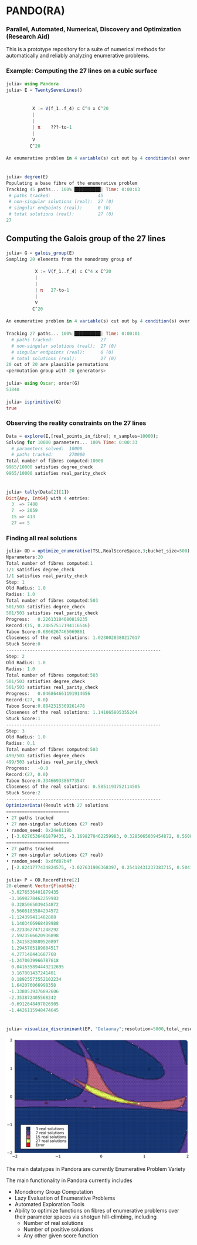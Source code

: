 # PANDO(RA)
### Parallel, Automated, Numerical, Discovery and Optimization (Research Aid)

This is a prototype repository for a suite of numerical methods for 
automatically and reliably analyzing enumerative problems. 

### Example: Computing the 27 lines on a cubic surface
 ```julia
julia> using Pandora
julia> E = TwentySevenLines()


           X := V(f_1..f_4) ⊆ C^4 x C^20
           |
           |
           | π    ???-to-1
           |
           V
          C^20

An enumerative problem in 4 variable(s) cut out by 4 condition(s) over 20 parameters.


julia> degree(E)
Populating a base fibre of the enumerative problem
Tracking 45 paths... 100%|██████████| Time: 0:00:03
  # paths tracked:                  45
  # non-singular solutions (real):  27 (0)
  # singular endpoints (real):      0 (0)
  # total solutions (real):         27 (0)
27
```

## Computing the Galois group of the 27 lines
```julia
julia> G = galois_group(E)
Sampling 20 elements from the monodromy group of 

           X := V(f_1..f_4) ⊆ C^4 x C^20
           |
           |
           | π   27-to-1
           |
           V
          C^20

An enumerative problem in 4 variable(s) cut out by 4 condition(s) over 20 parameters.

Tracking 27 paths... 100%|██████████| Time: 0:00:01
  # paths tracked:                  27
  # non-singular solutions (real):  27 (0)
  # singular endpoints (real):      0 (0)
  # total solutions (real):         27 (0)
20 out of 20 are plausible permutations
<permutation group with 20 generators>

julia> using Oscar; order(G)
51840

julia> isprimitive(G)
true

```
### Observing the reality constraints on the 27 lines
```julia
Data = explore(E,[real_points_in_fibre]; n_samples=10000);
Solving for 10000 parameters... 100% Time: 0:00:33
  # parameters solved:  10000
  # paths tracked:      270000
Total number of fibres computed:10000
9965/10000 satisfies degree_check
9965/10000 satisfies real_parity_check


julia> tally(Data[2][1])
Dict{Any, Int64} with 4 entries:
  3  => 7488
  7  => 2059
  15 => 413
  27 => 5
```

### Finding all real solutions
```julia
julia> OD = optimize_enumerative(TSL,RealScoreSpace,3;bucket_size=500)
Nparameters:20
Total number of fibres computed:1
1/1 satisfies degree_check
1/1 satisfies real_parity_check
Step: 1
Old Radius: 1.0
Radius: 1.0
Total number of fibres computed:503
501/503 satisfies degree_check
501/503 satisfies real_parity_check
Progress:   0.22613184080819235
Record:(15, 0.24857517194116546)
Taboo Score:0.6866267465069861
Closeness of the real solutions: 1.0230028380217617
Stuck Score:0
-----------------------------------------------------------
Step: 2
Old Radius: 1.0
Radius: 1.0
Total number of fibres computed:503
501/503 satisfies degree_check
501/503 satisfies real_parity_check
Progress:   0.046864661191914056
Record:(27, 0.0)
Taboo Score:0.8842315369261478
Closeness of the real solutions: 1.141065805355264
Stuck Score:1
-----------------------------------------------------------
Step: 3
Old Radius: 1.0
Radius: 0.1
Total number of fibres computed:503
499/503 satisfies degree_check
499/503 satisfies real_parity_check
Progress:   -0.0
Record:(27, 0.0)
Taboo Score:0.3346693386773547
Closeness of the real solutions: 0.5851193752114505
Stuck Score:2
-----------------------------------------------------------
OptimizerData((Result with 27 solutions
========================
• 27 paths tracked
• 27 non-singular solutions (27 real)
• random_seed: 0x24e8119b
, [-3.0276536401879435, -3.1698278462259983, 0.3285065039454872, 0.5608183584294572, -1.124399411482888, 1.1403466968409988, -0.2233627471248292, 2.5923566620936898, 1.2415820889520897, 1.2945705189804517, 4.277148441687768, -1.2470039966787618, 0.041635894443212695, 3.167801437241401, 0.18925573552102234, 1.642076066998358, -1.3380539376892606, -2.353872405568242, -0.6912648497026905, -1.4426115948474645]), (27, 0.0), (0.3346693386773547, 0.5851193752114505), 2, (Result with 27 solutions
========================
• 27 paths tracked
• 27 non-singular solutions (27 real)
• random_seed: 0xdfd07b4f
, [-2.8241777434824575, -3.027631906368397, 0.25412431237383715, 0.5041502632250112, -1.0105245167569203, 0.967884760082899, -0.16552900658040492, 2.538105981831665, 1.1952005920777247, 1.16431579367716, 4.021897851249387, -1.2477984746846822, -0.11926023635077332, 3.1071980299959434, 0.18124954974875376, 1.6810077739136386, -1.310038511005228, -2.216173074895907, -0.5276682347138648, -1.435545410711053]), 0.1, [0.8409852901473666, 0.8650682697838232, -0.8399031126921687, -0.22741511065499778, 0.04700318358050594, 0.016219619978378924, -1.0798252035357843, -0.7050019400980675, 1.0132929125316694, -0.941780523050524, 0.6030474171265916, -0.8615554917243122, 0.28279089646800026, 0.9876301010470466, -0.25085170131749, -0.6395896913655517, 0.5102548566968205, 1.8742945404959153, -1.3699761880782597, 0.11763816145977886], Pandora.Strategies(false, true, false, false, true), 1)

julia> P = OD.RecordFibre[2]
20-element Vector{Float64}:
 -3.0276536401879435
 -3.1698278462259983
  0.3285065039454872
  0.5608183584294572
 -1.124399411482888
  1.1403466968409988
 -0.2233627471248292
  2.5923566620936898
  1.2415820889520897
  1.2945705189804517
  4.277148441687768
 -1.2470039966787618
  0.041635894443212695
  3.167801437241401
  0.18925573552102234
  1.642076066998358
 -1.3380539376892606
 -2.353872405568242
 -0.6912648497026905
 -1.4426115948474645


julia> visualize_discriminant(EP, "Delaunay";resolution=5000,total_resolution=20000,depth=4,scatter=true,xlims=[-2,2],ylims=[-2,2])

```


![Alt text](Discriminant.png?raw=true "Discriminant Visualization")

The main datatypes in Pandora are currently
 Enumerative Problem
 Variety

The main functionality in Pandora currently includes
- Monodromy Group Computation
- Lazy Evaluation of Enumerative Problems
- Automated Exploration Tools
- Ability to optimize functions on fibres of enumerative problems over their parameter spaces via shotgun hill-climbing, including
  - Number of real solutions
  - Number of positive solutions
  - Any other given score function
